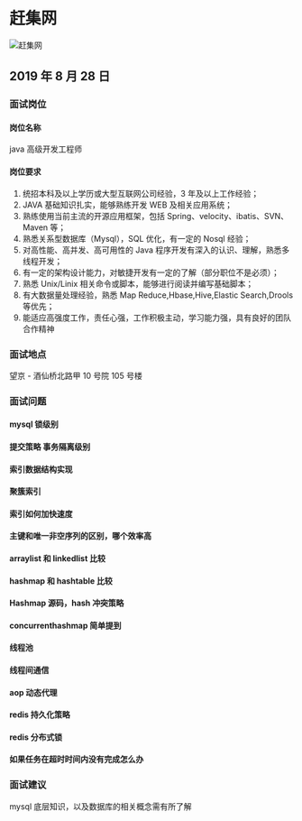 # 赶集网

![赶集网](https://s2.ax1x.com/2020/01/07/l6D3Jx.jpg)

## 2019 年 8 月 28 日
### 面试岗位

#### 岗位名称

java 高级开发工程师

#### 岗位要求

1. 统招本科及以上学历或大型互联网公司经验，3 年及以上工作经验；
2. JAVA 基础知识扎实，能够熟练开发 WEB 及相关应用系统；
3. 熟练使用当前主流的开源应用框架，包括 Spring、velocity、ibatis、SVN、Maven 等；
4. 熟悉关系型数据库（Mysql），SQL 优化，有一定的 Nosql 经验；
5. 对高性能、高并发、高可用性的 Java 程序开发有深入的认识、理解，熟悉多线程开发；
6. 有一定的架构设计能力，对敏捷开发有一定的了解（部分职位不是必须）；
7. 熟悉 Unix/Linix 相关命令或脚本，能够进行阅读并编写基础脚本；
8. 有大数据量处理经验，熟悉 Map Reduce,Hbase,Hive,Elastic Search,Drools 等优先；
9. 能适应高强度工作，责任心强，工作积极主动，学习能力强，具有良好的团队合作精神

### 面试地点

望京 - 酒仙桥北路甲 10 号院 105 号楼

### 面试问题

#### mysql 锁级别

#### 提交策略 事务隔离级别

#### 索引数据结构实现

#### 聚簇索引

#### 索引如何加快速度

#### 主键和唯一非空序列的区别，哪个效率高

#### arraylist 和 linkedlist 比较

#### hashmap 和 hashtable 比较

#### Hashmap 源码，hash 冲突策略

#### concurrenthashmap 简单提到

#### 线程池

#### 线程间通信

#### aop 动态代理

#### redis 持久化策略

#### redis 分布式锁

#### 如果任务在超时时间内没有完成怎么办


### 面试建议

mysql 底层知识，以及数据库的相关概念需有所了解



<comment-comment/><comment/>